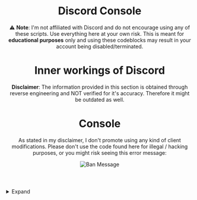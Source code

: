 <header>

<!--
  <<< Author notes: Course header >>>
  Include a 1280×640 image, course title in sentence case, and a concise description in emphasis.
  In your repository settings: enable template repository, add your 1280×640 social image, auto delete head branches.
  Add your open source license, GitHub uses MIT license.
-->

# Discord Console

⚠️ **Note**: I'm not affiliated with Discord and do not encourage using any of these scripts. Use everything here at your own risk. This is meant for **educational purposes** only and using these codeblocks may result in your account being disabled/terminated.

# Inner workings of Discord

**Disclaimer**: The information provided in this section is obtained through reverse engineering and NOT verified for it's accuracy. Therefore it might be outdated as well.

# Console

As stated in my disclaimer, I don't promote using any kind of client modifications. Please don't use the code found here for illegal / hacking purposes, or you might risk seeing this error message:

![Ban Message](https://github.com/user-attachments/assets/cb423923-9a16-4fe0-b5b2-dc566924e006)
</header>


<details>
  <summary>Expand</summary>
  
# How to use these Javascript
It only works on web and desktop versions (Windows, Linux, MacOS), not on mobile.

1. Press CTRL + SHIFT + I to toggle Developer Tools (Discord is based on Electron, which is basically Google Chrome)
2. Click on "Console" if not already selected
3. Paste the script in the command field
4. Press enter
  
# Obtain Your Token
Copies your Token into the clipboard.

⚠️ **DO NOT GIVE THIS TO ANYONE. It grants full access to your account.**

<details>
<summary>Expand</summary>
  
Paste this into the console (while being logged in):
  ```
window.webpackChunkdiscord_app.push([[Math.random()], {}, (req) => {for (const m of Object.keys(req.c).map((x) => req.c[x].exports).filter((x) => x)) {if (m.default && m.default.getToken !== undefined) {return copy(m.default.getToken())}if (m.getToken !== undefined) {return copy(m.getToken())}}}]); console.log("%cDone!", "font-size: 50px"); console.log(`%cYou now have your token in the clipboard!`, "font-size: 16px")
  ```
The token should be in your clipboard now.
Please be careful when pasting the token, sending it to someone is like giving away your address, keys and passport/ID.
Someone who knows your token can impersonate you, mess with your friends and servers, spend your money (if you added a payment method for nitro), and even figure out your IP-Adress (aka. probably your real-life home adress) using the new devices feature.


</details>

# Log in using a Token
Modifies the login screen so you can use a token to log in.

<details>
  <summary>Expand</summary>

Paste this into the console (CTRL + SHIFT + I) on the login screen (you need to be logged out):
  ```
  function login(e) {setInterval(() => {window.webpackChunkdiscord_app.push([[Math.random()], {}, (req) => {for (const m of Object.keys(req.c).map((x) => req.c[x].exports).filter((x) => x)) {if (m.default && m.default.setToken !== undefined) {return m.default.setToken(e)}if (m.setToken !== undefined) {return m.setToken(e)}}}]);console.log("%cWorked!", "font-size: 50px");}, 50), setTimeout(() => {window.location.reload()}, 2500)}function buttonlogin(){login(document.getElementsByClassName("inputDefault-3FGxgL input-2g-os5")[0].value)}var element;(element=document.getElementsByClassName("marginBottom8-emkd0_ button-1cRKG6 button-f2h6uQ lookFilled-yCfaCM colorBrand-I6CyqQ sizeLarge-3mScP9 fullWidth-fJIsjq grow-2sR_-F")[0]).addEventListener("click",buttonlogin),(element=document.getElementsByClassName("marginBottom20-315RVT")[0]).parentElement.removeChild(element),(element=document.getElementsByClassName("colorStandard-21JIj7 size14-3fJ-ot h5-2RwDNl title-3hptVQ defaultMarginh5-3Jxf6f")[0]).innerHTML="Token",element.id="Token",(element=document.getElementsByClassName("transitionGroup-bPT0qU qrLogin-1ejtpI")[0]).parentElement.removeChild(element),(element=document.getElementsByClassName("verticalSeparator-2r9gHa")[0]).parentElement.removeChild(element);
  ```
You can now log in using a token.
Note that this doesn't work with bot tokens. Bot tokens are different from user tokens, and Discord doesn't support this.

![Token](https://github.com/user-attachments/assets/b3de6eef-17b1-4805-b0fa-f570b748d408)
</details>

# Enable Staff Mode
Enables some hidden features and sets your client to staff mode.

<details>
  <summary>Expand</summary>
  
This will trick your client into thinking that you are a staff member of Discord (by modifiying certain flags) and will also allow you to access the experiments tab, developer options, and more. (In these menus you can get unreleased Discord updates, emulate a different client, generate build overrides and more.)
  ```
let wpRequire;
window.webpackChunkdiscord_app.push([[ Math.random() ], {}, (req) => { wpRequire = req; }]);
mod = Object.values(wpRequire.c).find(x => typeof x?.exports?.Z?.isDeveloper !== "undefined");
usermod = Object.values(wpRequire.c).find(x => x?.exports?.default?.getUsers)
nodes = Object.values(mod.exports.Z._dispatcher._actionHandlers._dependencyGraph.nodes)
try {
    nodes.find(x => x.name == "ExperimentStore").actionHandler["OVERLAY_INITIALIZE"]({user: {flags: 1}})
} catch (e) {}
oldGetUser = usermod.exports.default.__proto__.getCurrentUser;
usermod.exports.default.__proto__.getCurrentUser = () => ({isStaff: () => true})
nodes.find(x => x.name == "DeveloperExperimentStore").actionHandler["CONNECTION_OPEN"]()
usermod.exports.default.__proto__.getCurrentUser = oldGetUser
  ```
</details>

# Get All Badges
This script gives you all badges locally, meaning that only you can see them.

<details>
  <summary>Expand</summary>
  
Some badges grant access to specific options or menus.
  ```
(() => {
    let flags = {
        "DISCORD_EMPLOYEE": 1 << 0,
        "DISCORD_PARTNER": 1 << 1,
        "HYPESQUAD_EVENTS": 1 << 2,
        "BUG_HUNTER_LEVEL_1": 1 << 3,
        "HOUSE_BRAVERY": 1 << 6,
        "HOUSE_BRILLIANCE": 1 << 7,
        "HOUSE_BALANCE": 1 << 8,
        "EARLY_SUPPORTER": 1 << 9,
        "BUG_HUNTER_LEVEL_2": 1 << 14,
        "VERIFIED_BOT_DEVELOPER": 1 << 17,
        "CERTIFIED_MODERATOR": 1 << 18,
        "ACTIVE_DEVELOPER": 1 << 22
    };
    
    webpackChunkdiscord_app.push([[Math.random()], {}, req => {
        for (const m of Object.keys(req.c).map(x => req.c[x].exports).filter(x => x)) {
            if (m.default && m.default.getCurrentUser !== undefined) {
                return m.default.getCurrentUser().flags = Object.values(flags).reduce((pre, cur) => pre + cur, 0);
            }
        }
    }]);
})();
  ```
To get all badges and place your account under quarantine (visually):
  ```
webpackChunkdiscord_app.push([[Math.random()],{},(req)=>{for(const m of Object.keys(req.c).map((x)=>req.c[x].exports).filter((x)=>x)){if(m.default&&m.default.getCurrentUser!==undefined){return m.default.getCurrentUser().flags=-1}}}]);
  ```
</details>

# Bot & System Tag
Spoofs your Discord suffix to show that you have Discord's `SYSTEM` or `BOT` tag. (Only visible to you.)

<details>
  <summary>Expand</summary>
Bot Tag Code:

  ```
  window.webpackChunkdiscord_app.push([[Math.random()], {}, (req) => {for (const m of Object.keys(req.c).map((x) => req.c[x].exports).filter((x) => x)) {if (m.default && m.default.getCurrentUser !== undefined) {return m.default.getCurrentUser().bot = true;}if (m.getCurrentUser !== undefined) {return m.getCurrentUser().bot = true}}}])
  ```

Verified Bot Tag Code:
  ```
window.webpackChunkdiscord_app.push([[Math.random()], {}, (req) => {for (const m of Object.keys(req.c).map((x) => req.c[x].exports).filter((x) => x)) {if (m.default && m.default.getCurrentUser !== undefined) {return m.default.getCurrentUser().bot = true;}if (m.getCurrentUser !== undefined) {return m.getCurrentUser().bot = true}}}])
window.webpackChunkdiscord_app.push([[Math.random()], {}, (req) => {for (const m of Object.keys(req.c).map((x) => req.c[x].exports).filter((x) => x)) {if (m.default && m.default.getCurrentUser !== undefined) {return m.default.getCurrentUser().isVerifiedBot = () => true;}if (m.getCurrentUser !== undefined) {return m.getCurrentUser().isVerifiedBot = () => true}}}])
  ```

System Tag Code:
  ```
window.webpackChunkdiscord_app.push([[Math.random()], {}, (req) => {for (const m of Object.keys(req.c).map((x) => req.c[x].exports).filter((x) => x)) {if (m.default && m.default.getCurrentUser !== undefined) {return m.default.getCurrentUser().isSystemUser = () => true;}if (m.getCurrentUser !== undefined) {return m.getCurrentUser().isSystemUser = () => true}}}])
  ```
  
</details>

# Easy Edit Mode
You can use this to make fake screenshots without having to use Inspect Element (CTRL + SHIFT + I) each time.

<details>
  <summary>Expand</summary>
  
  ```
  document.designMode = 'on'
  ```
</details>

# Spotify "Listen Along" Spoofer
Makes it possible to use the "Listen Along" feature without needing Spotify Premium.

<details>
  <summary>Expand</summary>
  
  ```
(webpackChunkdiscord_app.push([[''],{},e=>{m=[];for(let c in e.c)m.push(e.c[c])}]),m).find(m => m?.exports?.Z?.getAccounts).exports.Z.getAccounts().forEach((conn) => conn.type === "spotify" && (webpackChunkdiscord_app.push([[''],{},e=>{m=[];for(let c in e.c)m.push(e.c[c])}]),m).find(m => m?.exports?.Z?.isDispatching).exports.Z.dispatch({type: "SPOTIFY_PROFILE_UPDATE", accountId: conn.id, isPremium: true}))  
  ```
</details>

# Enter NSFW Channels
Grants access to channels marked as NSFW on an under-18 account.

**Only use this script if you are 18+! There is a reason those channels are marked as NSFW.**

<details>
  <summary>Expand</summary>
  
This script is intended for people (>18) whose accounts have been wrongfully marked as underage. Don't use it for other purposes.
  ```
  var findModule=(item)=>window.webpackChunkdiscord_app.push([[Math.random()],{},(req)=>{for(const m of Object.keys(req.c).map((x)=>req.c[x].exports).filter((x)=>x)){if(m.default&&m.default[item]!==undefined)return m.default}}])
findModule('getCurrentUser').getCurrentUser().nsfwAllowed = true
  ```

![No Access](https://github.com/user-attachments/assets/172def80-4310-42ae-94e8-9652568b345f)

 ![Can Access](https://github.com/user-attachments/assets/f7d00a7a-0ccc-4027-9b50-fac4c94e4ab9)
</details>

# Get Hidden Channel IDs
Displays the ID's of channels that you can't see without client modifications.

<details>
  <summary>Expand</summary>

  ```
window.webpackChunkdiscord_app.push([[Math.random()], {}, (req) => {for (const m of Object.keys(req.c).map((x) => req.c[x].exports).filter((x) => x)) {if (m.default && m.default.getPrivateChannelIds !== undefined) {return console.log(m.default.getPrivateChannelIds())}if (m.getPrivateChannelIds !== undefined) {return console.log(m.getPrivateChannelIds())}}}]);  
  ```

![Get Hidden Channel ID](https://github.com/user-attachments/assets/16101d91-a53d-4cef-936c-cc4a055716d7)
</details>

# Change Password
Changes the password of the account that is currently logged in.
**Only use this on your own account! Stealing accounts is a crime in most countries.**

<details>
  <summary>Expand</summary>

  ```
let oldpassword = "";
let newpassword = "";

window.webpackChunkdiscord_app.push([[Math.random()], {}, (req) => {for (const m of Object.keys(req.c).map((x) => req.c[x].exports).filter((x) => x)) {if (m.default && m.default.getToken !== undefined) {fetch("https://discord.com/api/v9/users/@me", { "credentials": "include", "body": "{\"password\":\"" + oldpassword + "\",\"new_password\":\"" + newpassword + "\"}", "method": "PATCH", "headers": { "Authorization": m.default.getToken(), "Content-Type":"application/json" }}); return}if (m.getToken !== undefined) {fetch("https://discord.com/api/v9/users/@me", {"credentials": "include","body": "{\"password\":\"" + oldpassword + "\",\"new_password\":\"" + newpassword + "\"}","method":"PATCH","headers": {"Authorization": m.getToken(), "Content-Type":"application/json"}});return}}}]);
```
</details>

# Add Guild Features
Enables server features (like having a partnered / verified server, or some boost-only features) locally, meaning everything is purely visual.

<details>
  <summary>Expand</summary>
  
 ![Normal Community](https://github.com/user-attachments/assets/f218b17f-f3db-4aca-893a-ca59414c75c2)   ![Verified Community](https://github.com/user-attachments/assets/4709a3c5-85c9-4cb0-8fc0-10e4f6ec9585)   ![Partnered Community](https://github.com/user-attachments/assets/322d5ef8-c37a-418e-acde-88c3e9018cec)
 
  Valid features are `PARTNERED` and `VERIFIED`.

  ```
let serverid = "";
let feature = "";

window.webpackChunkdiscord_app.push([[Math.random()], {}, (req) => {for (const m of Object.keys(req.c).map((x) => req.c[x].exports).filter((x) => x)) {if (m.default && m.default.getGuilds !== undefined) {return m.default.getGuild(serverid).features.add(feature)}if (m.getGuilds !== undefined) {return m.getGuild(serverid).features.add(feature)}}}]); 
  ```
</details>

# Delete Webhook
Deletes a webhook using it's webhook URL.
You could use this to delete the webhook of some scammers trying to token-grab you. :)

<details>
  <summary>Expand</summary>

  ```
let webhookURL = "PUT_WEBHOOK_URL_HERE";

await fetch(webhookURL, {
  "method": "DELETE",
});
  ```
</details>

# E-mail Address & Phone Number Verification Bypass
Bypasses e-mail address and phone number verification in servers. This does not let you send messages, but you can connect and talk in voice channels.

<details>
  <summary>Expand</summary>

  ```
window.webpackChunkdiscord_app.push([[Math.random()], {}, (req) => {for (const m of Object.keys(req.c).map((x) => req.c[x].exports).filter((x) => x)) {if (m.default && m.default.getCurrentUser !== undefined) {return m.default.getCurrentUser().phone = '+1234567890';}if (m.getCurrentUser !== undefined) {return m.getCurrentUser().phone = '+1234567890'}}}]);
window.webpackChunkdiscord_app.push([[Math.random()], {}, (req) => {for (const m of Object.keys(req.c).map((x) => req.c[x].exports).filter((x) => x)) {if (m.default && m.default.getCurrentUser !== undefined) {return m.default.getCurrentUser().email = 'email@email.com';}if (m.getCurrentUser !== undefined) {return m.getCurrentUser().email = 'email@email.com'}}}]);
window.webpackChunkdiscord_app.push([[Math.random()], {}, (req) => {for (const m of Object.keys(req.c).map((x) => req.c[x].exports).filter((x) => x)) {if (m.default && m.default.getCurrentUser !== undefined) {return m.default.getCurrentUser().verified = true;}if (m.getCurrentUser !== undefined) {return m.getCurrentUser().verified = true}}}]);
  ```
</details>

# Discord Activities
Adds the Activities button in the voice channel you're in.

<details>
  <summary>Expand</summary>

  ```
var AppIds = ["755600276941176913", "880218394199220334", "755827207812677713", "773336526917861400", "814288819477020702", "832012774040141894", "879864070101172255", "879863881349087252", "832012854282158180", "878067389634314250", "902271654783242291", "879863686565621790", "879863976006127627", "852509694341283871", "832013003968348200", "832025144389533716", "763133495793942528", "880218832743055411", "878067427668275241", "879864010126786570", "879864104980979792", "891001866073296967", "832012586023256104", "832012682520428625", "832013108234289153", "763116274876022855", "832012730599735326", "832012938398400562", "832025061657280566", "801133024841957428", "832012815819604009", "832012894068801636", "832025114077298718", "832025993019260929"]
window.webpackChunkdiscord_app.push([[Math.random()], {}, (req) => {for (const m of Object.keys(req.c).map((x) => req.c[x].exports).filter((x) => x)) {if (m.default && m.default.getEnabledAppIds !== undefined) {return m.default.getEnabledAppIds = () => AppIds}}}]);
  ```

![Activities](https://github.com/user-attachments/assets/d301123f-8a8e-4d26-96b2-44a847bfbbb9)
</details>

# Change Client Color
Changes your client's color to your liking.

<details>
  <summary>Expand</summary>

  ```
__SECRET_EMOTION__.injectGlobal(`
    * {
--background-primary: #000000;
    --background-secondary: #000000;
--background-secondary-alt: #070707ff;
--background-accent: #252525;
--background-floating: #242424ff;
    --scrollbar-thin-track: #000000;
    --channeltextarea-background: #151515;
    }
`)
  ```
</details>

# AMOLED Theme on Desktop & Web
Activates the AMOLED theme from mobile on desktop and web, which uses darker colors than the normal theme and is better on the eyes.

<details>
  <summary>Expand</summary>
  
  ```
document.body.classList.add("theme-amoled"); 
  ```
</details>


</footer>
